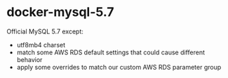 # docker-mysql-5.7

Official MySQL 5.7 except:

- utf8mb4 charset
- match some AWS RDS default settings that could cause different behavior
- apply some overrides to match our custom AWS RDS parameter group
